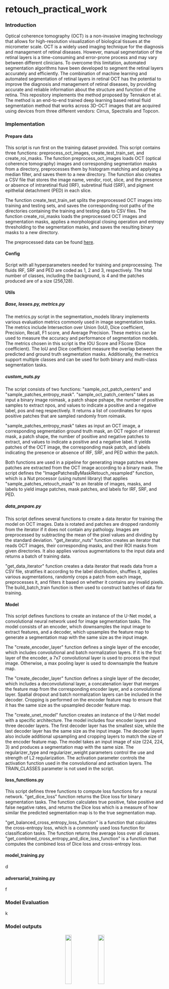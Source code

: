 # retouch_practical_work
### Introduction
Optical coherence tomography (OCT) is a non-invasive imaging technology that allows for high-resolution visualization of biological tissues at the micrometer scale. OCT is a widely used imaging technique for the diagnosis and management of retinal diseases. However, manual segmentation of the retinal layers is a time-consuming and error-prone process and may vary between different clinicians. To overcome this limitation, automated segmentation algorithms have been developed to segment the retinal layers accurately and efficiently. The combination of machine learning and automated segmentation of retinal layers in retinal OCT has the potential to improve the diagnosis and management of retinal diseases, by providing accurate and reliable information about the structure and function of the retina.
This repository implements the method proposed by Tennakon et al. The method is an end-to-end trained deep learning based retinal fluid segmentation method that works across 3D-OCT images that are acquired using devices from three different vendors: Cirrus, Spectralis and Topcon. 
### Implementation
#### Prepare data 
This script is run first on the training dataset provided. This script contains three functions: preprocess_oct_images, create_test_train_set, and create_roi_masks. The function preprocess_oct_images loads OCT (optical coherence tomography) images and corresponding segmentation masks from a directory, preprocesses them by histogram matching and applying a median filter, and saves them to a new directory. The function also creates a CSV file that stores the image name, vendor, root, slice, and the presence or absence of intraretinal fluid (IRF), subretinal fluid (SRF), and pigment epithelial detachment (PED) in each slice.

The function create_test_train_set splits the preprocessed OCT images into training and testing sets, and saves the corresponding root paths of the directories containing the training and testing data to CSV files. The function create_roi_masks loads the preprocessed OCT images and segmentation masks, applies a morphological closing operation and entropy thresholding to the segmentation masks, and saves the resulting binary masks to a new directory.

The preprocessed data can be found [here](https://www.google.com/).

#### Config
Script with all hyperparameters needed for training and preprocessing. The fluids IRF, SRF and PED are coded as 1, 2 and 3, respectively. The total number of classes, including the background, is 4 and the patches produced are of a size (256,128). 

#### Utils
##### Base, losses.py, metrics.py
The metrics.py script in the segmentation_models library implements various evaluation metrics commonly used in image segmentation tasks. The metrics include Intersection over Union (IoU), Dice coefficient, Precision, Recall, F1 score, and Average Precision. These metrics can be used to measure the accuracy and performance of segmentation models. The metrics chosen in this script is the IOU Score and FScore (Dice coefficient). The IoU and Dice coefficient measure the overlap between the predicted and ground truth segmentation masks. Additionally, the metrics support multiple classes and can be used for both binary and multi-class segmentation tasks.

##### custom_nuts.py
The script consists of two functions: "sample_oct_patch_centers" and "sample_patches_entropy_mask". "sample_oct_patch_centers" takes as input a binary image roimask, a patch shape pshape, the number of positive samples to extract npos, and values to indicate a positive and a negative label, pos and neg respectively. It returns a list of coordinates for npos positive patches that are sampled randomly from roimask.

"sample_patches_entropy_mask" takes as input an OCT image, a corresponding segmentation ground truth mask, an OCT region of interest mask, a patch shape, the number of positive and negative patches to extract, and values to indicate a positive and a negative label. It yields patches of the OCT image, the corresponding mask patch, and labels indicating the presence or absence of IRF, SRF, and PED within the patch.

Both functions are used in a pipeline for generating image patches where patches are extracted from the OCT image according to a binary mask. The script defines the "ImagePatchesByMaskRetouch_resampled" function, which is a Nut processor (using nutsml library) that applies "sample_patches_retouch_mask" to an iterable of images, masks, and labels to yield image patches, mask patches, and labels for IRF, SRF, and PED.

##### data_prepare.py
This script defines several functions to create a data iterator for training the model on OCT images. Data is rotated and patches are dropped randomly from the iterator if it does not contain any pathology. Images are preprocessed by subtracting the mean of the pixel values and dividing by the standard deviation. "get_iterator_nuts" function creates an iterator that reads OCT images, their corresponding masks, and their ROI masks from given directories. It also applies various augmentations to the input data and returns a batch of training data.

"get_data_iterator" function creates a data iterator that reads data from a CSV file, stratifies it according to the label distribution, shuffles it, applies various augmentations, randomly crops a patch from each image, preprocesses it, and filters it based on whether it contains any invalid pixels. The build_batch_train function is then used to construct batches of data for training.

#### Model 
This script defines functions to create an instance of the U-Net model, a convolutional neural network used for image segmentation tasks. The model consists of an encoder, which downsamples the input image to extract features, and a decoder, which upsamples the feature map to generate a segmentation map with the same size as the input image.

The "create_encoder_layer" function defines a single layer of the encoder, which includes convolutional and batch normalization layers. If it is the first layer of the encoder, a 7x7 convolutional layer is used to process the input image. Otherwise, a max pooling layer is used to downsample the feature map.

The "create_decoder_layer" function defines a single layer of the decoder, which includes a deconvolutional layer, a concatenation layer that merges the feature map from the corresponding encoder layer, and a convolutional layer. Spatial dropout and batch normalization layers can be included in the decoder. Cropping is performed on the encoder feature map to ensure that it has the same size as the upsampled decoder feature map.

The "create_unet_model" function creates an instance of the U-Net model with a specific architecture. The model includes four encoder layers and three decoder layers. The first decoder layer has the smallest size, while the last decoder layer has the same size as the input image. The decoder layers also include additional upsampling and cropping layers to match the size of the encoder feature map. The model takes an input image of size (224, 224, 3) and produces a segmentation map with the same size. The regularizer_type and regularizer_weight parameters control the use and strength of L2 regularization. The activation parameter controls the activation function used in the convolutional and activation layers. The TRAIN_CLASSES parameter is not used in the script.

#### loss_functions.py
This script defines three functions to compute loss functions for a neural network. "get_dice_loss" function returns the Dice loss for binary segmentation tasks. The function calculates true positive, false positive and false negative rates, and returns the Dice loss which is a measure of how similar the predicted segmentation map is to the true segmentation map.

"get_balanced_cross_entropy_loss_function" is a function that calculates the cross-entropy loss, which is a commonly used loss function for classification tasks. The function returns the average loss over all classes. "get_combined_cross_entropy_and_dice_loss_function" is a function that computes the combined loss of Dice loss and cross-entropy loss. 

#### model_training.py
d

#### adversarial_training.py
f

### Model Evaluation
k

### Model outputs 
<p align="center">
  <img src="https://user-images.githubusercontent.com/92387828/222973538-556f5b9b-16a1-4894-8a10-c5253e1fae00.png" width=20% height=20%> <img src="https://user-images.githubusercontent.com/92387828/222973534-ef74072c-5475-4118-95b5-66fee341539e.png" width=20% height=20%>
</p>

